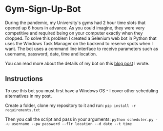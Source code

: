 # Gym-Sign-Up-Bot
During the pandemic, my University's gyms had 2 hour time slots that opened up 6 hours in advance. As you could imagine, they were very competitive and required 
being on your computer exactly when they dropped. To solve this problem I created a Selenium web bot in Python that uses the Windows Task Manager on the backend
to reserve spots when I want. The bot uses a command line interface to receive parameters such as username, password, date, time and location.

You can read more about the details of my bot on this [blog post](https://tmonty.tech/create-an-automated-web-bot-with-selenium-in-python) I wrote.

## Instructions
To use this bot you must first have a Windows OS - I cover other scheduling alternatives in my post.

Create a folder, clone my repository to it and run:
```pip install -r requirements.txt```

Then you call the script and pass in your arguments:
```python scheduler.py --u username --pw password --flr location --d date --t time```


